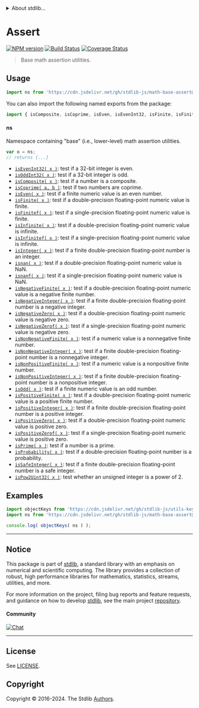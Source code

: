 <!--

@license Apache-2.0

Copyright (c) 2018 The Stdlib Authors.

Licensed under the Apache License, Version 2.0 (the "License");
you may not use this file except in compliance with the License.
You may obtain a copy of the License at

   http://www.apache.org/licenses/LICENSE-2.0

Unless required by applicable law or agreed to in writing, software
distributed under the License is distributed on an "AS IS" BASIS,
WITHOUT WARRANTIES OR CONDITIONS OF ANY KIND, either express or implied.
See the License for the specific language governing permissions and
limitations under the License.

-->


<details>
  <summary>
    About stdlib...
  </summary>
  <p>We believe in a future in which the web is a preferred environment for numerical computation. To help realize this future, we've built stdlib. stdlib is a standard library, with an emphasis on numerical and scientific computation, written in JavaScript (and C) for execution in browsers and in Node.js.</p>
  <p>The library is fully decomposable, being architected in such a way that you can swap out and mix and match APIs and functionality to cater to your exact preferences and use cases.</p>
  <p>When you use stdlib, you can be absolutely certain that you are using the most thorough, rigorous, well-written, studied, documented, tested, measured, and high-quality code out there.</p>
  <p>To join us in bringing numerical computing to the web, get started by checking us out on <a href="https://github.com/stdlib-js/stdlib">GitHub</a>, and please consider <a href="https://opencollective.com/stdlib">financially supporting stdlib</a>. We greatly appreciate your continued support!</p>
</details>

# Assert

[![NPM version][npm-image]][npm-url] [![Build Status][test-image]][test-url] [![Coverage Status][coverage-image]][coverage-url] <!-- [![dependencies][dependencies-image]][dependencies-url] -->

> Base math assertion utilities.



<section class="usage">

## Usage

```javascript
import ns from 'https://cdn.jsdelivr.net/gh/stdlib-js/math-base-assert@deno/mod.js';
```

You can also import the following named exports from the package:

```javascript
import { isComposite, isCoprime, isEven, isEvenInt32, isFinite, isFinitef, isInfinite, isInfinitef, isInteger, isNegativeFinite, isNegativeInteger, isNegativeZero, isNegativeZerof, isNonNegativeFinite, isNonNegativeInteger, isNonPositiveFinite, isNonPositiveInteger, isOdd, isOddInt32, isPositiveFinite, isPositiveInteger, isPositiveZero, isPositiveZerof, isPow2Uint32, isPrime, isProbability, isSafeInteger, isnan, isnanf } from 'https://cdn.jsdelivr.net/gh/stdlib-js/math-base-assert@deno/mod.js';
```

#### ns

Namespace containing "base" (i.e., lower-level) math assertion utilities.

```javascript
var o = ns;
// returns {...}
```

<!-- <toc pattern="*"> -->

<div class="namespace-toc">

-   <span class="signature">[`isEvenInt32( x )`][@stdlib/math/base/assert/int32-is-even]</span><span class="delimiter">: </span><span class="description">test if a 32-bit integer is even.</span>
-   <span class="signature">[`isOddInt32( x )`][@stdlib/math/base/assert/int32-is-odd]</span><span class="delimiter">: </span><span class="description">test if a 32-bit integer is odd.</span>
-   <span class="signature">[`isComposite( x )`][@stdlib/math/base/assert/is-composite]</span><span class="delimiter">: </span><span class="description">test if a number is a composite.</span>
-   <span class="signature">[`isCoprime( a, b )`][@stdlib/math/base/assert/is-coprime]</span><span class="delimiter">: </span><span class="description">test if two numbers are coprime.</span>
-   <span class="signature">[`isEven( x )`][@stdlib/math/base/assert/is-even]</span><span class="delimiter">: </span><span class="description">test if a finite numeric value is an even number.</span>
-   <span class="signature">[`isFinite( x )`][@stdlib/math/base/assert/is-finite]</span><span class="delimiter">: </span><span class="description">test if a double-precision floating-point numeric value is finite.</span>
-   <span class="signature">[`isFinitef( x )`][@stdlib/math/base/assert/is-finitef]</span><span class="delimiter">: </span><span class="description">test if a single-precision floating-point numeric value is finite.</span>
-   <span class="signature">[`isInfinite( x )`][@stdlib/math/base/assert/is-infinite]</span><span class="delimiter">: </span><span class="description">test if a double-precision floating-point numeric value is infinite.</span>
-   <span class="signature">[`isInfinitef( x )`][@stdlib/math/base/assert/is-infinitef]</span><span class="delimiter">: </span><span class="description">test if a single-precision floating-point numeric value is infinite.</span>
-   <span class="signature">[`isInteger( x )`][@stdlib/math/base/assert/is-integer]</span><span class="delimiter">: </span><span class="description">test if a finite double-precision floating-point number is an integer.</span>
-   <span class="signature">[`isnan( x )`][@stdlib/math/base/assert/is-nan]</span><span class="delimiter">: </span><span class="description">test if a double-precision floating-point numeric value is NaN.</span>
-   <span class="signature">[`isnanf( x )`][@stdlib/math/base/assert/is-nanf]</span><span class="delimiter">: </span><span class="description">test if a single-precision floating-point numeric value is NaN.</span>
-   <span class="signature">[`isNegativeFinite( x )`][@stdlib/math/base/assert/is-negative-finite]</span><span class="delimiter">: </span><span class="description">test if a double-precision floating-point numeric value is a negative finite number.</span>
-   <span class="signature">[`isNegativeInteger( x )`][@stdlib/math/base/assert/is-negative-integer]</span><span class="delimiter">: </span><span class="description">test if a finite double-precision floating-point number is a negative integer.</span>
-   <span class="signature">[`isNegativeZero( x )`][@stdlib/math/base/assert/is-negative-zero]</span><span class="delimiter">: </span><span class="description">test if a double-precision floating-point numeric value is negative zero.</span>
-   <span class="signature">[`isNegativeZerof( x )`][@stdlib/math/base/assert/is-negative-zerof]</span><span class="delimiter">: </span><span class="description">test if a single-precision floating-point numeric value is negative zero.</span>
-   <span class="signature">[`isNonNegativeFinite( x )`][@stdlib/math/base/assert/is-nonnegative-finite]</span><span class="delimiter">: </span><span class="description">test if a numeric value is a nonnegative finite number.</span>
-   <span class="signature">[`isNonNegativeInteger( x )`][@stdlib/math/base/assert/is-nonnegative-integer]</span><span class="delimiter">: </span><span class="description">test if a finite double-precision floating-point number is a nonnegative integer.</span>
-   <span class="signature">[`isNonPositiveFinite( x )`][@stdlib/math/base/assert/is-nonpositive-finite]</span><span class="delimiter">: </span><span class="description">test if a numeric value is a nonpositive finite number.</span>
-   <span class="signature">[`isNonPositiveInteger( x )`][@stdlib/math/base/assert/is-nonpositive-integer]</span><span class="delimiter">: </span><span class="description">test if a finite double-precision floating-point number is a nonpositive integer.</span>
-   <span class="signature">[`isOdd( x )`][@stdlib/math/base/assert/is-odd]</span><span class="delimiter">: </span><span class="description">test if a finite numeric value is an odd number.</span>
-   <span class="signature">[`isPositiveFinite( x )`][@stdlib/math/base/assert/is-positive-finite]</span><span class="delimiter">: </span><span class="description">test if a double-precision floating-point numeric value is a positive finite number.</span>
-   <span class="signature">[`isPositiveInteger( x )`][@stdlib/math/base/assert/is-positive-integer]</span><span class="delimiter">: </span><span class="description">test if a finite double-precision floating-point number is a positive integer.</span>
-   <span class="signature">[`isPositiveZero( x )`][@stdlib/math/base/assert/is-positive-zero]</span><span class="delimiter">: </span><span class="description">test if a double-precision floating-point numeric value is positive zero.</span>
-   <span class="signature">[`isPositiveZerof( x )`][@stdlib/math/base/assert/is-positive-zerof]</span><span class="delimiter">: </span><span class="description">test if a single-precision floating-point numeric value is positive zero.</span>
-   <span class="signature">[`isPrime( x )`][@stdlib/math/base/assert/is-prime]</span><span class="delimiter">: </span><span class="description">test if a number is a prime.</span>
-   <span class="signature">[`isProbability( x )`][@stdlib/math/base/assert/is-probability]</span><span class="delimiter">: </span><span class="description">test if a double-precision floating-point number is a probability.</span>
-   <span class="signature">[`isSafeInteger( x )`][@stdlib/math/base/assert/is-safe-integer]</span><span class="delimiter">: </span><span class="description">test if a finite double-precision floating-point number is a safe integer.</span>
-   <span class="signature">[`isPow2Uint32( x )`][@stdlib/math/base/assert/uint32-is-pow2]</span><span class="delimiter">: </span><span class="description">test whether an unsigned integer is a power of 2.</span>

</div>

<!-- </toc> -->

</section>

<!-- /.usage -->

<section class="examples">

## Examples

<!-- TODO: better examples -->

<!-- eslint no-undef: "error" -->

```javascript
import objectKeys from 'https://cdn.jsdelivr.net/gh/stdlib-js/utils-keys@deno/mod.js';
import ns from 'https://cdn.jsdelivr.net/gh/stdlib-js/math-base-assert@deno/mod.js';

console.log( objectKeys( ns ) );
```

</section>

<!-- /.examples -->

<!-- Section for related `stdlib` packages. Do not manually edit this section, as it is automatically populated. -->

<section class="related">

</section>

<!-- /.related -->

<!-- Section for all links. Make sure to keep an empty line after the `section` element and another before the `/section` close. -->


<section class="main-repo" >

* * *

## Notice

This package is part of [stdlib][stdlib], a standard library with an emphasis on numerical and scientific computing. The library provides a collection of robust, high performance libraries for mathematics, statistics, streams, utilities, and more.

For more information on the project, filing bug reports and feature requests, and guidance on how to develop [stdlib][stdlib], see the main project [repository][stdlib].

#### Community

[![Chat][chat-image]][chat-url]

---

## License

See [LICENSE][stdlib-license].


## Copyright

Copyright &copy; 2016-2024. The Stdlib [Authors][stdlib-authors].

</section>

<!-- /.stdlib -->

<!-- Section for all links. Make sure to keep an empty line after the `section` element and another before the `/section` close. -->

<section class="links">

[npm-image]: http://img.shields.io/npm/v/@stdlib/math-base-assert.svg
[npm-url]: https://npmjs.org/package/@stdlib/math-base-assert

[test-image]: https://github.com/stdlib-js/math-base-assert/actions/workflows/test.yml/badge.svg?branch=v0.2.1
[test-url]: https://github.com/stdlib-js/math-base-assert/actions/workflows/test.yml?query=branch:v0.2.1

[coverage-image]: https://img.shields.io/codecov/c/github/stdlib-js/math-base-assert/main.svg
[coverage-url]: https://codecov.io/github/stdlib-js/math-base-assert?branch=main

<!--

[dependencies-image]: https://img.shields.io/david/stdlib-js/math-base-assert.svg
[dependencies-url]: https://david-dm.org/stdlib-js/math-base-assert/main

-->

[chat-image]: https://img.shields.io/gitter/room/stdlib-js/stdlib.svg
[chat-url]: https://app.gitter.im/#/room/#stdlib-js_stdlib:gitter.im

[stdlib]: https://github.com/stdlib-js/stdlib

[stdlib-authors]: https://github.com/stdlib-js/stdlib/graphs/contributors

[umd]: https://github.com/umdjs/umd
[es-module]: https://developer.mozilla.org/en-US/docs/Web/JavaScript/Guide/Modules

[deno-url]: https://github.com/stdlib-js/math-base-assert/tree/deno
[deno-readme]: https://github.com/stdlib-js/math-base-assert/blob/deno/README.md
[umd-url]: https://github.com/stdlib-js/math-base-assert/tree/umd
[umd-readme]: https://github.com/stdlib-js/math-base-assert/blob/umd/README.md
[esm-url]: https://github.com/stdlib-js/math-base-assert/tree/esm
[esm-readme]: https://github.com/stdlib-js/math-base-assert/blob/esm/README.md
[branches-url]: https://github.com/stdlib-js/math-base-assert/blob/main/branches.md

[stdlib-license]: https://raw.githubusercontent.com/stdlib-js/math-base-assert/main/LICENSE

<!-- <toc-links> -->

[@stdlib/math/base/assert/int32-is-even]: https://github.com/stdlib-js/math-base-assert-int32-is-even/tree/deno

[@stdlib/math/base/assert/int32-is-odd]: https://github.com/stdlib-js/math-base-assert-int32-is-odd/tree/deno

[@stdlib/math/base/assert/is-composite]: https://github.com/stdlib-js/math-base-assert-is-composite/tree/deno

[@stdlib/math/base/assert/is-coprime]: https://github.com/stdlib-js/math-base-assert-is-coprime/tree/deno

[@stdlib/math/base/assert/is-even]: https://github.com/stdlib-js/math-base-assert-is-even/tree/deno

[@stdlib/math/base/assert/is-finite]: https://github.com/stdlib-js/math-base-assert-is-finite/tree/deno

[@stdlib/math/base/assert/is-finitef]: https://github.com/stdlib-js/math-base-assert-is-finitef/tree/deno

[@stdlib/math/base/assert/is-infinite]: https://github.com/stdlib-js/math-base-assert-is-infinite/tree/deno

[@stdlib/math/base/assert/is-infinitef]: https://github.com/stdlib-js/math-base-assert-is-infinitef/tree/deno

[@stdlib/math/base/assert/is-integer]: https://github.com/stdlib-js/math-base-assert-is-integer/tree/deno

[@stdlib/math/base/assert/is-nan]: https://github.com/stdlib-js/math-base-assert-is-nan/tree/deno

[@stdlib/math/base/assert/is-nanf]: https://github.com/stdlib-js/math-base-assert-is-nanf/tree/deno

[@stdlib/math/base/assert/is-negative-finite]: https://github.com/stdlib-js/math-base-assert-is-negative-finite/tree/deno

[@stdlib/math/base/assert/is-negative-integer]: https://github.com/stdlib-js/math-base-assert-is-negative-integer/tree/deno

[@stdlib/math/base/assert/is-negative-zero]: https://github.com/stdlib-js/math-base-assert-is-negative-zero/tree/deno

[@stdlib/math/base/assert/is-negative-zerof]: https://github.com/stdlib-js/math-base-assert-is-negative-zerof/tree/deno

[@stdlib/math/base/assert/is-nonnegative-finite]: https://github.com/stdlib-js/math-base-assert-is-nonnegative-finite/tree/deno

[@stdlib/math/base/assert/is-nonnegative-integer]: https://github.com/stdlib-js/math-base-assert-is-nonnegative-integer/tree/deno

[@stdlib/math/base/assert/is-nonpositive-finite]: https://github.com/stdlib-js/math-base-assert-is-nonpositive-finite/tree/deno

[@stdlib/math/base/assert/is-nonpositive-integer]: https://github.com/stdlib-js/math-base-assert-is-nonpositive-integer/tree/deno

[@stdlib/math/base/assert/is-odd]: https://github.com/stdlib-js/math-base-assert-is-odd/tree/deno

[@stdlib/math/base/assert/is-positive-finite]: https://github.com/stdlib-js/math-base-assert-is-positive-finite/tree/deno

[@stdlib/math/base/assert/is-positive-integer]: https://github.com/stdlib-js/math-base-assert-is-positive-integer/tree/deno

[@stdlib/math/base/assert/is-positive-zero]: https://github.com/stdlib-js/math-base-assert-is-positive-zero/tree/deno

[@stdlib/math/base/assert/is-positive-zerof]: https://github.com/stdlib-js/math-base-assert-is-positive-zerof/tree/deno

[@stdlib/math/base/assert/is-prime]: https://github.com/stdlib-js/math-base-assert-is-prime/tree/deno

[@stdlib/math/base/assert/is-probability]: https://github.com/stdlib-js/math-base-assert-is-probability/tree/deno

[@stdlib/math/base/assert/is-safe-integer]: https://github.com/stdlib-js/math-base-assert-is-safe-integer/tree/deno

[@stdlib/math/base/assert/uint32-is-pow2]: https://github.com/stdlib-js/math-base-assert-uint32-is-pow2/tree/deno

<!-- </toc-links> -->

</section>

<!-- /.links -->
